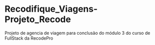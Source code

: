 # Recodifique_Viagens-Projeto_Recode
 Projeto de agencia de viagem para conclusão do módulo 3  do curso de FullStack da RecodePro
